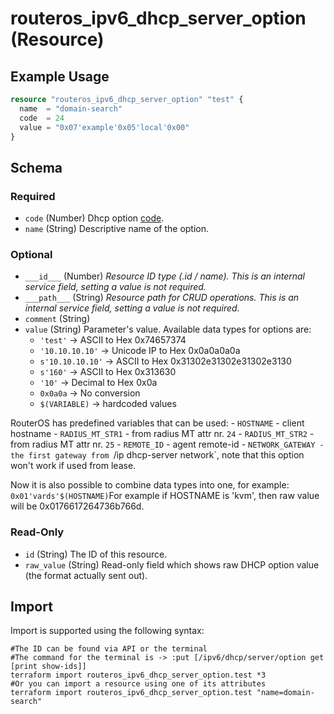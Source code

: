 # routeros_ipv6_dhcp_server_option (Resource)


## Example Usage
```terraform
resource "routeros_ipv6_dhcp_server_option" "test" {
  name  = "domain-search"
  code  = 24
  value = "0x07'example'0x05'local'0x00"
}
```

<!-- schema generated by tfplugindocs -->
## Schema

### Required

- `code` (Number) Dhcp option [code](https://www.ipamworldwide.com/ipam/isc-dhcpv6-options.html).
- `name` (String) Descriptive name of the option.

### Optional

- `___id___` (Number) <em>Resource ID type (.id / name). This is an internal service field, setting a value is not required.</em>
- `___path___` (String) <em>Resource path for CRUD operations. This is an internal service field, setting a value is not required.</em>
- `comment` (String)
- `value` (String) Parameter's value. Available data types for options are:
    - `'test'` -> ASCII to Hex 0x74657374
    - `'10.10.10.10'` -> Unicode IP to Hex 0x0a0a0a0a
    - `s'10.10.10.10'` -> ASCII to Hex 0x31302e31302e31302e3130
    - `s'160'` -> ASCII to Hex 0x313630
    - `'10'` -> Decimal to Hex 0x0a
    - `0x0a0a` -> No conversion
    - `$(VARIABLE)` -> hardcoded values

RouterOS has predefined variables that can be used:
    - `HOSTNAME` - client hostname
    - `RADIUS_MT_STR1` - from radius MT attr nr. `24`
    - `RADIUS_MT_STR2` - from radius MT attr nr. `25`
    - `REMOTE_ID` - agent remote-id
    - `NETWORK_GATEWAY - the first gateway from `/ip dhcp-server network`, note that this option won't work if used from lease.

Now it is also possible to combine data types into one, for example: `0x01'vards'$(HOSTNAME)`For example if HOSTNAME is 'kvm', then raw value will be 0x0176617264736b766d.

### Read-Only

- `id` (String) The ID of this resource.
- `raw_value` (String) Read-only field which shows raw DHCP option value (the format actually sent out).

## Import
Import is supported using the following syntax:
```shell
#The ID can be found via API or the terminal
#The command for the terminal is -> :put [/ipv6/dhcp/server/option get [print show-ids]]
terraform import routeros_ipv6_dhcp_server_option.test *3
#Or you can import a resource using one of its attributes
terraform import routeros_ipv6_dhcp_server_option.test "name=domain-search"
```
